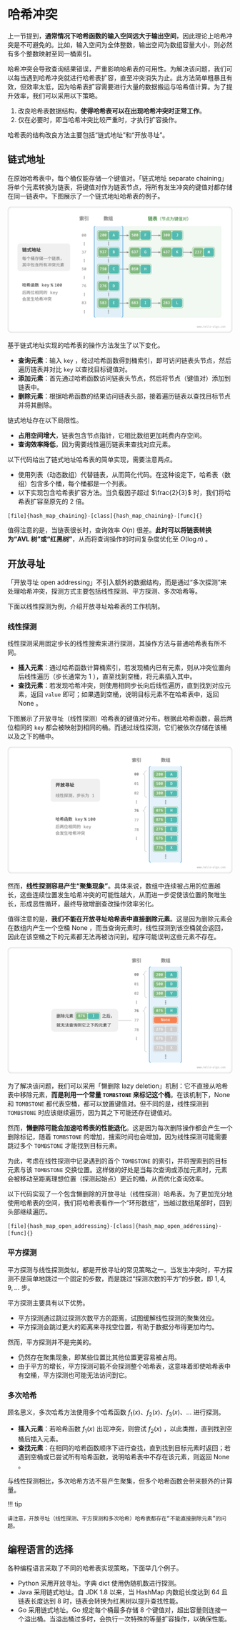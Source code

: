 # 哈希冲突

上一节提到，**通常情况下哈希函数的输入空间远大于输出空间**，因此理论上哈希冲突是不可避免的。比如，输入空间为全体整数，输出空间为数组容量大小，则必然有多个整数映射至同一桶索引。

哈希冲突会导致查询结果错误，严重影响哈希表的可用性。为解决该问题，我们可以每当遇到哈希冲突就进行哈希表扩容，直至冲突消失为止。此方法简单粗暴且有效，但效率太低，因为哈希表扩容需要进行大量的数据搬运与哈希值计算。为了提升效率，我们可以采用以下策略。

1. 改良哈希表数据结构，**使得哈希表可以在出现哈希冲突时正常工作**。
2. 仅在必要时，即当哈希冲突比较严重时，才执行扩容操作。

哈希表的结构改良方法主要包括“链式地址”和“开放寻址”。

## 链式地址

在原始哈希表中，每个桶仅能存储一个键值对。「链式地址 separate chaining」将单个元素转换为链表，将键值对作为链表节点，将所有发生冲突的键值对都存储在同一链表中。下图展示了一个链式地址哈希表的例子。

![链式地址哈希表](hash_collision.assets/hash_table_chaining.png)

基于链式地址实现的哈希表的操作方法发生了以下变化。

- **查询元素**：输入 `key` ，经过哈希函数得到桶索引，即可访问链表头节点，然后遍历链表并对比 `key` 以查找目标键值对。
- **添加元素**：首先通过哈希函数访问链表头节点，然后将节点（键值对）添加到链表中。
- **删除元素**：根据哈希函数的结果访问链表头部，接着遍历链表以查找目标节点并将其删除。

链式地址存在以下局限性。

- **占用空间增大**，链表包含节点指针，它相比数组更加耗费内存空间。
- **查询效率降低**，因为需要线性遍历链表来查找对应元素。

以下代码给出了链式地址哈希表的简单实现，需要注意两点。

- 使用列表（动态数组）代替链表，从而简化代码。在这种设定下，哈希表（数组）包含多个桶，每个桶都是一个列表。
- 以下实现包含哈希表扩容方法。当负载因子超过 $\frac{2}{3}$ 时，我们将哈希表扩容至原先的 $2$ 倍。

```src
[file]{hash_map_chaining}-[class]{hash_map_chaining}-[func]{}
```

值得注意的是，当链表很长时，查询效率 $O(n)$ 很差。**此时可以将链表转换为“AVL 树”或“红黑树”**，从而将查询操作的时间复杂度优化至 $O(\log n)$ 。

## 开放寻址

「开放寻址 open addressing」不引入额外的数据结构，而是通过“多次探测”来处理哈希冲突，探测方式主要包括线性探测、平方探测、多次哈希等。

下面以线性探测为例，介绍开放寻址哈希表的工作机制。

### 线性探测

线性探测采用固定步长的线性搜索来进行探测，其操作方法与普通哈希表有所不同。

- **插入元素**：通过哈希函数计算桶索引，若发现桶内已有元素，则从冲突位置向后线性遍历（步长通常为 $1$ ），直至找到空桶，将元素插入其中。
- **查找元素**：若发现哈希冲突，则使用相同步长向后线性遍历，直到找到对应元素，返回 `value` 即可；如果遇到空桶，说明目标元素不在哈希表中，返回 $\text{None}$ 。

下图展示了开放寻址（线性探测）哈希表的键值对分布。根据此哈希函数，最后两位相同的 `key` 都会被映射到相同的桶。而通过线性探测，它们被依次存储在该桶以及之下的桶中。

![开放寻址和线性探测](hash_collision.assets/hash_table_linear_probing.png)

然而，**线性探测容易产生“聚集现象”**。具体来说，数组中连续被占用的位置越长，这些连续位置发生哈希冲突的可能性越大，从而进一步促使该位置的聚堆生长，形成恶性循环，最终导致增删查改操作效率劣化。

值得注意的是，**我们不能在开放寻址哈希表中直接删除元素**。这是因为删除元素会在数组内产生一个空桶 $\text{None}$ ，而当查询元素时，线性探测到该空桶就会返回，因此在该空桶之下的元素都无法再被访问到，程序可能误判这些元素不存在。

![在开放寻址中删除元素导致的查询问题](hash_collision.assets/hash_table_open_addressing_deletion.png)

为了解决该问题，我们可以采用「懒删除 lazy deletion」机制：它不直接从哈希表中移除元素，**而是利用一个常量 `TOMBSTONE` 来标记这个桶**。在该机制下，$\text{None}$ 和 `TOMBSTONE` 都代表空桶，都可以放置键值对。但不同的是，线性探测到 `TOMBSTONE` 时应该继续遍历，因为其之下可能还存在键值对。

然而，**懒删除可能会加速哈希表的性能退化**。这是因为每次删除操作都会产生一个删除标记，随着 `TOMBSTONE` 的增加，搜索时间也会增加，因为线性探测可能需要跳过多个 `TOMBSTONE` 才能找到目标元素。

为此，考虑在线性探测中记录遇到的首个 `TOMBSTONE` 的索引，并将搜索到的目标元素与该 `TOMBSTONE` 交换位置。这样做的好处是当每次查询或添加元素时，元素会被移动至距离理想位置（探测起始点）更近的桶，从而优化查询效率。

以下代码实现了一个包含懒删除的开放寻址（线性探测）哈希表。为了更加充分地使用哈希表的空间，我们将哈希表看作一个“环形数组”，当越过数组尾部时，回到头部继续遍历。

```src
[file]{hash_map_open_addressing}-[class]{hash_map_open_addressing}-[func]{}
```

### 平方探测

平方探测与线性探测类似，都是开放寻址的常见策略之一。当发生冲突时，平方探测不是简单地跳过一个固定的步数，而是跳过“探测次数的平方”的步数，即 $1, 4, 9, \dots$ 步。

平方探测主要具有以下优势。

- 平方探测通过跳过探测次数平方的距离，试图缓解线性探测的聚集效应。
- 平方探测会跳过更大的距离来寻找空位置，有助于数据分布得更加均匀。

然而，平方探测并不是完美的。

- 仍然存在聚集现象，即某些位置比其他位置更容易被占用。
- 由于平方的增长，平方探测可能不会探测整个哈希表，这意味着即使哈希表中有空桶，平方探测也可能无法访问到它。

### 多次哈希

顾名思义，多次哈希方法使用多个哈希函数 $f_1(x)$、$f_2(x)$、$f_3(x)$、$\dots$ 进行探测。

- **插入元素**：若哈希函数 $f_1(x)$ 出现冲突，则尝试 $f_2(x)$ ，以此类推，直到找到空桶后插入元素。
- **查找元素**：在相同的哈希函数顺序下进行查找，直到找到目标元素时返回；若遇到空桶或已尝试所有哈希函数，说明哈希表中不存在该元素，则返回 $\text{None}$ 。

与线性探测相比，多次哈希方法不易产生聚集，但多个哈希函数会带来额外的计算量。

!!! tip

    请注意，开放寻址（线性探测、平方探测和多次哈希）哈希表都存在“不能直接删除元素”的问题。

## 编程语言的选择

各种编程语言采取了不同的哈希表实现策略，下面举几个例子。

- Python 采用开放寻址。字典 dict 使用伪随机数进行探测。
- Java 采用链式地址。自 JDK 1.8 以来，当 HashMap 内数组长度达到 64 且链表长度达到 8 时，链表会转换为红黑树以提升查找性能。
- Go 采用链式地址。Go 规定每个桶最多存储 8 个键值对，超出容量则连接一个溢出桶。当溢出桶过多时，会执行一次特殊的等量扩容操作，以确保性能。
